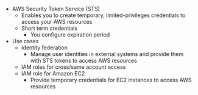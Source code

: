 - AWS Security Token Service (STS)
	- Enables you to create temporary, limited-privileges credentials to access your AWS resources
	- Short term credentials
		- You configure expiration period
- Use cases
	- Identity federation
		- Manage user identities in external systems and provide them with STS tokens to access AWS resources
	- IAM roles for cross/same account access
	- IAM role for Amazon EC2
		- Provide temporary credentials for EC2 instances to access AWS resources